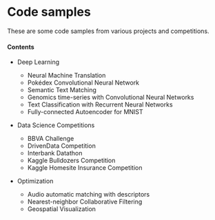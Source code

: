 # Code samples

These are some code samples from various projects and competitions. 

#### Contents

- Deep Learning
  - Neural Machine Translation
  - Pokédex Convolutional Neural Network
  - Semantic Text Matching
  - Genomics time-series with Convolutional Neural Networks
  - Text Classification with Recurrent Neural Networks
  - Fully-connected Autoencoder for MNIST

- Data Science Competitions
  - BBVA Challenge
  - DrivenData Competition
  - Interbank Datathon
  - Kaggle Bulldozers Competition
  - Kaggle Homesite Insurance Competition

- Optimization
  - Audio automatic matching with descriptors
  - Nearest-neighbor Collaborative Filtering
  - Geospatial Visualization

